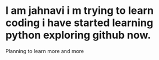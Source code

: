 # I am jahnavi i m  trying to learn coding i have started learning python exploring github now.
Planning to learn more and more
